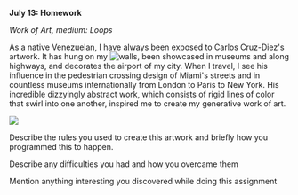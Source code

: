 **July 13: Homework**

*Work of Art, medium: Loops*

As a native Venezuelan, I have always been exposed to Carlos Cruz-Diez's artwork. It has hung on my ![walls](https://www.google.com/url?sa=i&url=http%3A%2F%2Fpuerta-roja.com%2Fart%2Fartists%2Fcarloscruzdiez%2F&psig=AOvVaw2d-3NKS3xr23pBhwhqS_4Z&ust=1594579413173000&source=images&cd=vfe&ved=0CAIQjRxqFwoTCJjBha7txeoCFQAAAAAdAAAAABAE), been showcased in museums and along highways, and decorates the airport of my city. When I travel, I see his influence in the pedestrian crossing design of Miami's streets and in countless museums internationally from London to Paris to New York. His incredible dizzyingly abstract work, which consists of rigid lines of color that swirl into one another, inspired me to create my generative work of art.

![](.JPG)


Describe the rules you used to create this artwork and briefly how you programmed this to happen.


Describe any difficulties you had and how you overcame them


Mention anything interesting you discovered while doing this assignment
